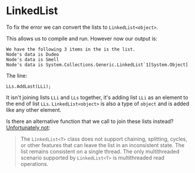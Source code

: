 # LinkedList

To fix the error we can convert the lists to `LinkedList<object>`.

This allows us to compile and run. However now our output is:

    We have the following 3 items in the is the list.
    Node's data is Dudeo
    Node's data is Smell
    Node's data is System.Collections.Generic.LinkedList`1[System.Object]

The line:

    LLs.AddLast(LLi);

It isn't joining lists `LLi` and `LLs` together, it's adding list `LLi` as an element to the end of list `LLs`. `LinkedList<object>` is also a type of `object` and is added like any other element.

Is there an alternative function that we call to join these lists instead? [Unfortunately not](https://docs.microsoft.com/en-us/dotnet/api/system.collections.generic.linkedlist-1?view=netframework-4.7.2]):

> The `LinkedList<T>` class does not support chaining, splitting, cycles, or other features that can leave the list in an inconsistent state. The list remains consistent on a single thread. The only multithreaded scenario supported by `LinkedList<T>` is multithreaded read operations.